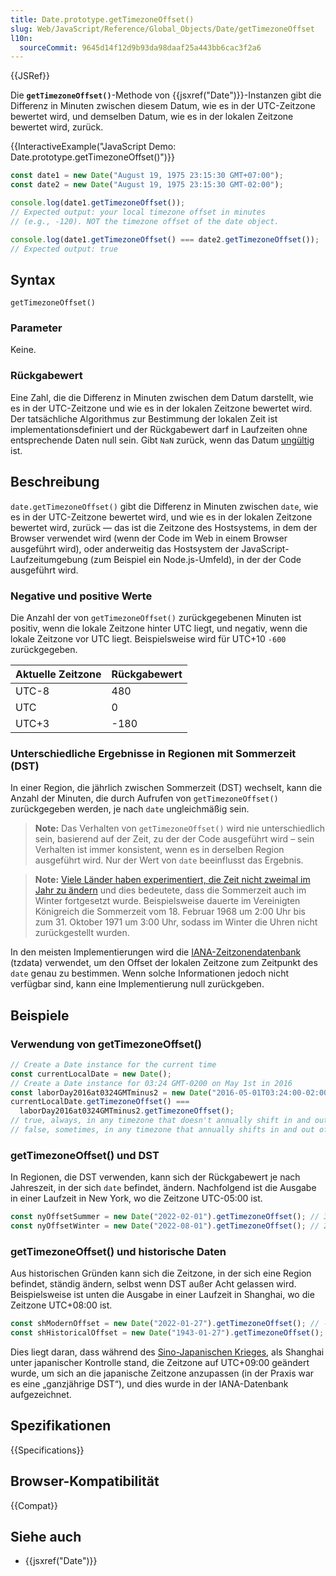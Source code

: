 ```yaml
---
title: Date.prototype.getTimezoneOffset()
slug: Web/JavaScript/Reference/Global_Objects/Date/getTimezoneOffset
l10n:
  sourceCommit: 9645d14f12d9b93da98daaf25a443bb6cac3f2a6
---
```


{{JSRef}}

Die **`getTimezoneOffset()`**-Methode von {{jsxref("Date")}}-Instanzen gibt die Differenz in Minuten zwischen diesem Datum, wie es in der UTC-Zeitzone bewertet wird, und demselben Datum, wie es in der lokalen Zeitzone bewertet wird, zurück.

{{InteractiveExample("JavaScript Demo: Date.prototype.getTimezoneOffset()")}}

```js interactive-example
const date1 = new Date("August 19, 1975 23:15:30 GMT+07:00");
const date2 = new Date("August 19, 1975 23:15:30 GMT-02:00");

console.log(date1.getTimezoneOffset());
// Expected output: your local timezone offset in minutes
// (e.g., -120). NOT the timezone offset of the date object.

console.log(date1.getTimezoneOffset() === date2.getTimezoneOffset());
// Expected output: true
```

## Syntax

```js-nolint
getTimezoneOffset()
```

### Parameter

Keine.

### Rückgabewert

Eine Zahl, die die Differenz in Minuten zwischen dem Datum darstellt, wie es in der UTC-Zeitzone und wie es in der lokalen Zeitzone bewertet wird. Der tatsächliche Algorithmus zur Bestimmung der lokalen Zeit ist implementationsdefiniert und der Rückgabewert darf in Laufzeiten ohne entsprechende Daten null sein. Gibt `NaN` zurück, wenn das Datum [ungültig](/de/docs/Web/JavaScript/Reference/Global_Objects/Date#the_epoch_timestamps_and_invalid_date) ist.

## Beschreibung

`date.getTimezoneOffset()` gibt die Differenz in Minuten zwischen `date`, wie es in der UTC-Zeitzone bewertet wird, und wie es in der lokalen Zeitzone bewertet wird, zurück — das ist die Zeitzone des Hostsystems, in dem der Browser verwendet wird (wenn der Code im Web in einem Browser ausgeführt wird), oder anderweitig das Hostsystem der JavaScript-Laufzeitumgebung (zum Beispiel ein Node.js-Umfeld), in der der Code ausgeführt wird.

### Negative und positive Werte

Die Anzahl der von `getTimezoneOffset()` zurückgegebenen Minuten ist positiv, wenn die lokale Zeitzone hinter UTC liegt, und negativ, wenn die lokale Zeitzone vor UTC liegt. Beispielsweise wird für UTC+10 `-600` zurückgegeben.

| Aktuelle Zeitzone | Rückgabewert |
| ----------------- | ------------ |
| UTC-8             | 480          |
| UTC               | 0            |
| UTC+3             | -180         |

### Unterschiedliche Ergebnisse in Regionen mit Sommerzeit (DST)

In einer Region, die jährlich zwischen Sommerzeit (DST) wechselt, kann die Anzahl der Minuten, die durch Aufrufen von `getTimezoneOffset()` zurückgegeben werden, je nach `date` ungleichmäßig sein.

> **Note:** Das Verhalten von `getTimezoneOffset()` wird nie unterschiedlich sein, basierend auf der Zeit, zu der der Code ausgeführt wird – sein Verhalten ist immer konsistent, wenn es in derselben Region ausgeführt wird. Nur der Wert von `date` beeinflusst das Ergebnis.

> **Note:** [Viele Länder haben experimentiert, die Zeit nicht zweimal im Jahr zu ändern](https://en.wikipedia.org/wiki/Daylight_saving_time_by_country#Past_observance) und dies bedeutete, dass die Sommerzeit auch im Winter fortgesetzt wurde. Beispielsweise dauerte im Vereinigten Königreich die Sommerzeit vom 18. Februar 1968 um 2:00 Uhr bis zum 31. Oktober 1971 um 3:00 Uhr, sodass im Winter die Uhren nicht zurückgestellt wurden.

In den meisten Implementierungen wird die [IANA-Zeitzonendatenbank](https://en.wikipedia.org/wiki/Daylight_saving_time#IANA_time_zone_database) (tzdata) verwendet, um den Offset der lokalen Zeitzone zum Zeitpunkt des `date` genau zu bestimmen. Wenn solche Informationen jedoch nicht verfügbar sind, kann eine Implementierung null zurückgeben.

## Beispiele

### Verwendung von getTimezoneOffset()

```js
// Create a Date instance for the current time
const currentLocalDate = new Date();
// Create a Date instance for 03:24 GMT-0200 on May 1st in 2016
const laborDay2016at0324GMTminus2 = new Date("2016-05-01T03:24:00-02:00");
currentLocalDate.getTimezoneOffset() ===
  laborDay2016at0324GMTminus2.getTimezoneOffset();
// true, always, in any timezone that doesn't annually shift in and out of DST
// false, sometimes, in any timezone that annually shifts in and out of DST
```

### getTimezoneOffset() und DST

In Regionen, die DST verwenden, kann sich der Rückgabewert je nach Jahreszeit, in der sich `date` befindet, ändern. Nachfolgend ist die Ausgabe in einer Laufzeit in New York, wo die Zeitzone UTC-05:00 ist.

```js
const nyOffsetSummer = new Date("2022-02-01").getTimezoneOffset(); // 300
const nyOffsetWinter = new Date("2022-08-01").getTimezoneOffset(); // 240
```

### getTimezoneOffset() und historische Daten

Aus historischen Gründen kann sich die Zeitzone, in der sich eine Region befindet, ständig ändern, selbst wenn DST außer Acht gelassen wird. Beispielsweise ist unten die Ausgabe in einer Laufzeit in Shanghai, wo die Zeitzone UTC+08:00 ist.

```js
const shModernOffset = new Date("2022-01-27").getTimezoneOffset(); // -480
const shHistoricalOffset = new Date("1943-01-27").getTimezoneOffset(); // -540
```

Dies liegt daran, dass während des [Sino-Japanischen Krieges](https://en.wikipedia.org/wiki/Second_Sino-Japanese_War), als Shanghai unter japanischer Kontrolle stand, die Zeitzone auf UTC+09:00 geändert wurde, um sich an die japanische Zeitzone anzupassen (in der Praxis war es eine „ganzjährige DST“), und dies wurde in der IANA-Datenbank aufgezeichnet.

## Spezifikationen

{{Specifications}}

## Browser-Kompatibilität

{{Compat}}

## Siehe auch

- {{jsxref("Date")}}
